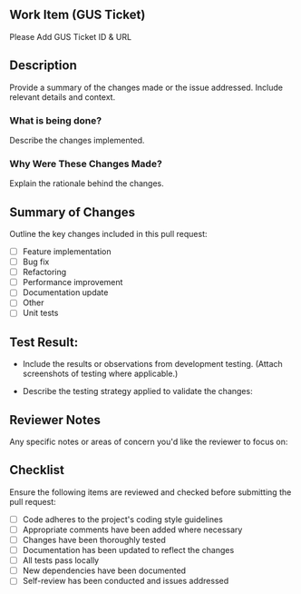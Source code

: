 ## Work Item (GUS Ticket)
Please Add GUS Ticket ID & URL

## Description
Provide a summary of the changes made or the issue addressed. Include relevant details and context.

### What is being done?
Describe the changes implemented.

### Why Were These Changes Made?
Explain the rationale behind the changes.

## Summary of Changes
Outline the key changes included in this pull request:

- [ ] Feature implementation
- [ ] Bug fix
- [ ] Refactoring
- [ ] Performance improvement
- [ ] Documentation update
- [ ] Other
- [ ] Unit tests

## Test Result:
- Include the results or observations from development testing. (Attach screenshots of testing where applicable.)

- Describe the testing strategy applied to validate the changes:

## Reviewer Notes
Any specific notes or areas of concern you'd like the reviewer to focus on:

## Checklist
Ensure the following items are reviewed and checked before submitting the pull request:

- [ ] Code adheres to the project's coding style guidelines
- [ ] Appropriate comments have been added where necessary
- [ ] Changes have been thoroughly tested
- [ ] Documentation has been updated to reflect the changes
- [ ] All tests pass locally
- [ ] New dependencies have been documented
- [ ] Self-review has been conducted and issues addressed

